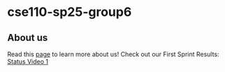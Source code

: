 # cse110-sp25-group6

## About us
Read this [page](https://github.com/cse110-sp25-group6/cse110-sp25-group6/blob/main/admin/team.md) to learn more about us! 
Check out our First Sprint Results: [Status Video 1](https://youtu.be/zg7NDSaTIAg)

